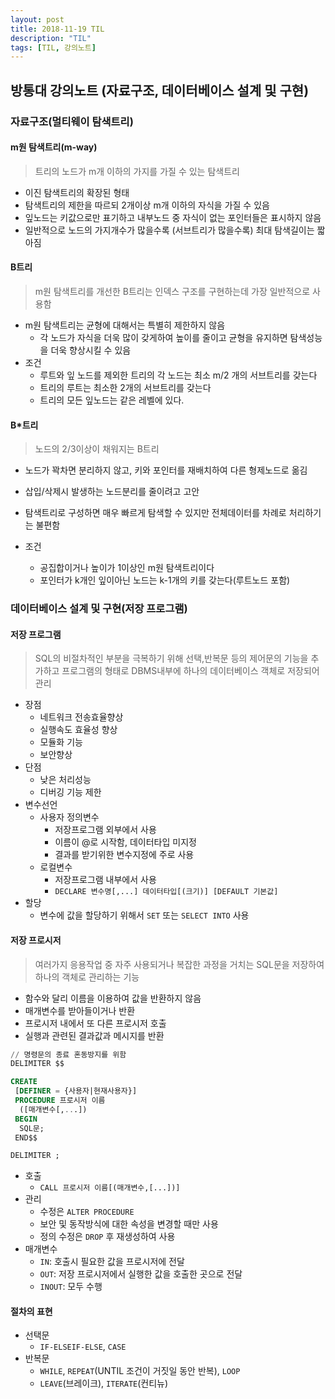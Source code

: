 ```yaml
---
layout: post
title: 2018-11-19 TIL
description: "TIL"
tags: [TIL, 강의노트]
---
```


## 방통대 강의노트 (자료구조, 데이터베이스 설계 및 구현)

### 자료구조(멀티웨이 탐색트리)

#### m원 탐색트리(m-way)

> 트리의 노드가 m개 이하의 가지를 가질 수 있는 탐색트리

- 이진 탐색트리의 확장된 형태
- 탐색트리의 제한을 따르되 2개이상 m개 이하의 자식을 가질 수 있음
- 잎노드는 키값으로만 표기하고 내부노드 중 자식이 없는 포인터들은 표시하지 않음
- 일반적으로 노드의 가지개수가 많을수록 (서브트리가 많을수록) 최대 탐색길이는 짧아짐

#### B트리

> m원 탐색트리를 개선한 B트리는 인덱스 구조를 구현하는데 가장 일반적으로 사용함

- m원 탐색트리는 균형에 대해서는 특별히 제한하지 않음
  - 각 노드가 자식을 더욱 많이 갖게하여 높이를 줄이고 균형을 유지하면 탐색성능을 더욱 향상시킬 수 있음
- 조건
  - 루트와 잎 노드를 제외한 트리의 각 노드는 최소 m/2 개의 서브트리를 갖는다
  - 트리의 루트는 최소한 2개의 서브트리를 갖는다
  - 트리의 모든 잎노드는 같은 레벨에 있다.

#### B\*트리

> 노드의 2/3이상이 채워지는 B트리

- 노드가 꽉차면 분리하지 않고, 키와 포인터를 재배치하여 다른 형제노드로 옮김
- 삽입/삭제시 발생하는 노드분리를 줄이려고 고안
- 탐색트리로 구성하면 매우 빠르게 탐색할 수 있지만 전체데이터를 차례로 처리하기는 불편함

- 조건
  - 공집합이거나 높이가 1이상인 m원 탐색트리이다
  - 포인터가 k개인 잎이아닌 노드는 k-1개의 키를 갖는다(루트노드 포함)

### 데이터베이스 설계 및 구현(저장 프로그램)

#### 저장 프로그램

> SQL의 비절차적인 부분을 극복하기 위해 선택,반복문 등의 제어문의 기능을 추가하고 프로그램의 형태로 DBMS내부에 하나의 데이터베이스 객체로 저장되어 관리

- 장점
  - 네트워크 전송효율향상
  - 실행속도 효율성 향상
  - 모듈화 기능
  - 보안향상
- 단점
  - 낮은 처리성능
  - 디버깅 기능 제한
- 변수선언
  - 사용자 정의변수
    - 저장프로그램 외부에서 사용
    - 이름이 @로 시작함, 데이터타입 미지정
    - 결과를 받기위한 변수지정에 주로 사용
  - 로컬변수
    - 저장프로그램 내부에서 사용
    - `DECLARE 변수명[,...] 데이터타입[(크기)] [DEFAULT 기본값]`
- 할당
  - 변수에 값을 할당하기 위해서 `SET` 또는 `SELECT INTO` 사용

#### 저장 프로시저

> 여러가지 응용작업 중 자주 사용되거나 복잡한 과정을 거치는 SQL문을 저장하여 하나의 객체로 관리하는 기능

- 함수와 달리 이름을 이용하여 값을 반환하지 않음
- 매개변수를 받아들이거나 반환
- 프로시저 내에서 또 다른 프로시저 호출
- 실행과 관련된 결과값과 메시지를 반환

```sql
// 명령문의 종료 혼동방지를 위함
DELIMITER $$

CREATE
 [DEFINER = {사용자|현재사용자}]
 PROCEDURE 프로시저 이름
  ([매개변수[,...])
 BEGIN
  SQL문;
 END$$

DELIMITER ;
```

- 호출
  - `CALL 프로시저 이름[(매개변수,[...])]`
- 관리
  - 수정은 `ALTER PROCEDURE`
  - 보안 및 동작방식에 대한 속성을 변경할 때만 사용
  - 정의 수정은 `DROP` 후 재생성하여 사용
- 매개변수
  - `IN`: 호출시 필요한 값을 프로시저에 전달
  - `OUT`: 저장 프로시저에서 실행한 값을 호출한 곳으로 전달
  - `INOUT`: 모두 수행

#### 절차의 표현

- 선택문
  - `IF-ELSEIF-ELSE`, `CASE`
- 반복문
  - `WHILE`, `REPEAT`(UNTIL 조건이 거짓일 동안 반복), `LOOP`
  - `LEAVE`(브레이크), `ITERATE`(컨티뉴)
